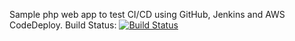 Sample php web app to test CI/CD using GitHub, Jenkins and AWS CodeDeploy.
Build Status: [![Build Status](http://52.34.145.34:8080/buildStatus/icon?job=jenkins-codedeploy&build=$BUILD_NUMBER)](http://52.34.145.34:8080/job/jenkins-codedeploy/64/console)
